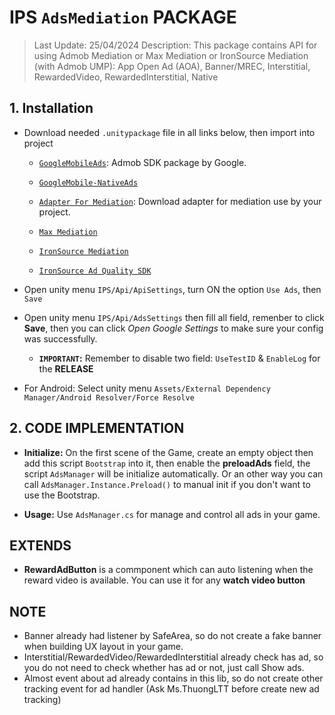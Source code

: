 # IPS `AdsMediation` PACKAGE
> Last Update: 25/04/2024
> Description: This package contains API for using Admob Mediation or Max Mediation or IronSource Mediation (with Admob UMP): App Open Ad (AOA), Banner/MREC, Interstitial, RewardedVideo, RewardedInterstitial, Native

## 1. Installation
- Download needed `.unitypackage` file in all links below, then import into project
    - [`GoogleMobileAds`](https://github.com/googleads/googleads-mobile-unity/releases): Admob SDK package by Google.
    - [`GoogleMobile-NativeAds`](https://developers.google.com/admob/unity/native)
    - [`Adapter For Mediation`](https://bintray.com/google/mobile-ads-adapters-unity): Download adapter for mediation use by your project.

    - [`Max Mediation`](https://dash.applovin.com/documentation/mediation/unity/getting-started/integration)

    - [`IronSource Mediation`](https://developers.is.com/ironsource-mobile/unity/unity-plugin/)
    - [`IronSource Ad Quality SDK`](https://developers.is.com/ironsource-mobile/unity/sdk-integration-guides/)



- Open unity menu `IPS/Api/ApiSettings`, turn ON the option `Use Ads`, then `Save` 
- Open unity menu `IPS/Api/AdsSettings` then fill all field, remenber to click **Save**, then you can click *Open Google Settings* to make sure your config was successfully. 
    - **`IMPORTANT`:** Remember to disable two field: `UseTestID` & `EnableLog` for the **RELEASE**



- For Android: Select unity menu `Assets/External Dependency Manager/Android Resolver/Force Resolve`

## 2. CODE IMPLEMENTATION

- **Initialize:** On the first scene of the Game, create an empty object then add this script `Bootstrap` into it, then enable the **preloadAds** field, the script `AdsManager` will be initialize automatically. Or an other way you can call `AdsManager.Instance.Preload()` to manual init if you don't want to use the Bootstrap.

- **Usage:** Use `AdsManager.cs` for manage and control all ads in your game.

## EXTENDS
- **RewardAdButton** is a commponent which can auto listening when the reward video is available. You can use it for any **watch video button**

## NOTE
- Banner already had listener by SafeArea, so do not create a fake banner when building UX layout in your game.
- Interstitial/RewardedVideo/RewardedInterstitial already check has ad, so you do not need to check whether has ad or not, just call Show ads.
- Almost event about ad already contains in this lib, so do not create other tracking event for ad handler (Ask Ms.ThuongLTT before create new ad tracking)
